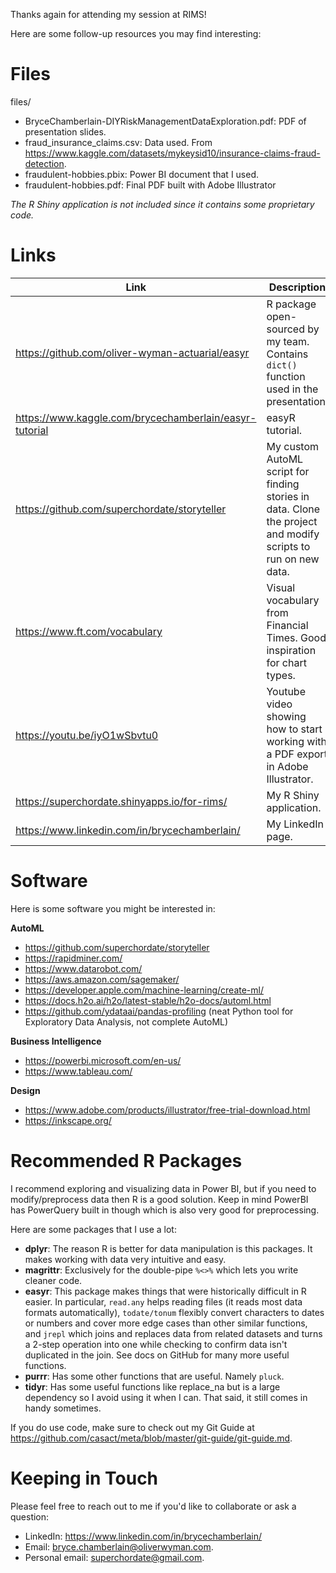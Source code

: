Thanks again for attending my session at RIMS!

Here are some follow-up resources you may find interesting:

# Files

files/
- BryceChamberlain-DIYRiskManagementDataExploration.pdf: PDF of presentation slides.
- fraud_insurance_claims.csv: Data used. From https://www.kaggle.com/datasets/mykeysid10/insurance-claims-fraud-detection. 
- fraudulent-hobbies.pbix: Power BI document that I used.
- fraudulent-hobbies.pdf: Final PDF built with Adobe Illustrator

*The R Shiny application is not included since it contains some proprietary code.*

# Links

| Link      | Description |
| ----------- | ----------- |
| https://github.com/oliver-wyman-actuarial/easyr | R package open-sourced by my team. Contains `dict()` function used in the presentation. |
| https://www.kaggle.com/brycechamberlain/easyr-tutorial | easyR tutorial. |
| https://github.com/superchordate/storyteller | My custom AutoML script for finding stories in data. Clone the project and modify scripts to run on new data. |
| https://www.ft.com/vocabulary | Visual vocabulary from Financial Times. Good inspiration for chart types. |
| https://youtu.be/iyO1wSbvtu0 | Youtube video showing how to start working with a PDF export in Adobe Illustrator. |
| https://superchordate.shinyapps.io/for-rims/ | My R Shiny application. |
| https://www.linkedin.com/in/brycechamberlain/ | My LinkedIn page. |

# Software

Here is some software you might be interested in:

**AutoML**

* https://github.com/superchordate/storyteller
* https://rapidminer.com/
* https://www.datarobot.com/
* https://aws.amazon.com/sagemaker/
* https://developer.apple.com/machine-learning/create-ml/
* https://docs.h2o.ai/h2o/latest-stable/h2o-docs/automl.html 
* https://github.com/ydataai/pandas-profiling (neat Python tool for Exploratory Data Analysis, not complete AutoML)

**Business Intelligence**

* https://powerbi.microsoft.com/en-us/ 
* https://www.tableau.com/ 

**Design**

* https://www.adobe.com/products/illustrator/free-trial-download.html
* https://inkscape.org/ 

# Recommended R Packages

I recommend exploring and visualizing data in Power BI, but if you need to modify/preprocess data then R is a good solution. Keep in mind PowerBI has PowerQuery built in though which is also very good for preprocessing. 

Here are some packages that I use a lot:

* **dplyr**: The reason R is better for data manipulation is this packages. It makes working with data very intuitive and easy. 
* **magrittr**: Exclusively for the double-pipe `%<>%` which lets you write cleaner code. 
* **easyr**: This package makes things that were historically difficult in R easier. In particular, `read.any` helps reading files (it reads most data formats automatically), `todate/tonum` flexibly convert characters to dates or numbers and cover more edge cases than other similar functions, and `jrepl` which joins and replaces data from related datasets and turns a 2-step operation into one while checking to confirm data isn't duplicated in the join. See docs on GitHub for many more useful functions. 
* **purrr**: Has some other functions that are useful. Namely `pluck`.
* **tidyr**: Has some useful functions like replace_na but is a large dependency so I avoid using it when I can. That said, it still comes in handy sometimes. 

If you do use code, make sure to check out my Git Guide at https://github.com/casact/meta/blob/master/git-guide/git-guide.md. 

# Keeping in Touch

Please feel free to reach out to me if you'd like to collaborate or ask a question:

* LinkedIn: https://www.linkedin.com/in/brycechamberlain/
* Email: bryce.chamberlain@oliverwyman.com.
* Personal email: superchordate@gmail.com.

